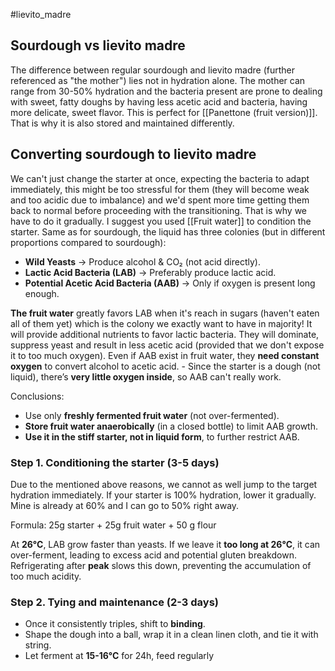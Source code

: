 #lievito_madre 

## Sourdough vs lievito madre

The difference between regular sourdough and lievito madre (further referenced as "the mother") lies not in hydration alone. The mother can range from 30-50% hydration and the bacteria present are prone to dealing with sweet, fatty doughs by having less acetic acid and bacteria, having more delicate, sweet flavor. This is perfect for [[Panettone (fruit version)]]. That is why it is also stored and maintained differently.

## Converting sourdough to lievito madre

We can't just change the starter at once, expecting the bacteria to adapt immediately, this might be too stressful for them (they will become weak and too acidic due to imbalance) and we'd spent more time getting them back to normal before proceeding with the transitioning. That is why we have to do it gradually. I suggest you used [[Fruit water]] to condition the starter. Same as for sourdough, the liquid has three colonies (but in different proportions compared to sourdough):
- **Wild Yeasts** → Produce alcohol & CO₂ (not acid directly).
- **Lactic Acid Bacteria (LAB)** → Preferably produce lactic acid.
- **Potential Acetic Acid Bacteria (AAB)** → Only if oxygen is present long enough.

**The fruit water** greatly favors LAB when it's reach in sugars (haven't eaten all of them yet) which is the colony we exactly want to have in majority! It will provide additional nutrients to favor lactic bacteria. They will dominate, suppress yeast and result in less acetic acid (provided that we don't expose it to too much oxygen). Even if AAB exist in fruit water, they **need constant oxygen** to convert alcohol to acetic acid. - Since the starter is a dough (not liquid), there’s **very little oxygen inside**, so AAB can't really work. 

Conclusions:
- Use only **freshly fermented fruit water** (not over-fermented).
- **Store fruit water anaerobically** (in a closed bottle) to limit AAB growth.
- **Use it in the stiff starter, not in liquid form**, to further restrict AAB.

### Step 1. Conditioning the starter (3-5 days)
Due to the mentioned above reasons, we cannot as well jump to the target hydration immediately. If your starter is 100% hydration, lower it gradually. Mine is already at 60% and I can go to 50% right away.

Formula: 25g starter + 25g fruit water + 50 g flour

At **26°C**, LAB grow faster than yeasts. If we leave it **too long at 26°C**, it can over-ferment, leading to excess acid and potential gluten breakdown. Refrigerating after **peak** slows this down, preventing the accumulation of too much acidity.

### Step 2. Tying and maintenance (2-3 days)

- Once it consistently triples, shift to **binding**.
- Shape the dough into a ball, wrap it in a clean linen cloth, and tie it with string.
- Let ferment at **15-16°C** for 24h, feed regularly